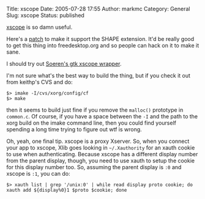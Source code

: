 Title: xscope
Date: 2005-07-28 17:55
Author: markmc
Category: General
Slug: xscope
Status: published

[xscope](http://www.keithp.com/cvs/xscope) is so damn useful.

Here's a
[patch](http://www.gnome.org/~markmc/code/xscope-support-shape-extension.patch)
to make it support the SHAPE extension. It'd be really good to get this
thing into freedesktop.org and so people can hack on it to make it sane.

I should try out [Soeren's gtk xscope
wrapper](http://mail.gnome.org/archives/gnome-hackers/2003-August/msg00026.html).

I'm not sure what's the best way to build the thing, but if you check it
out from keithp's CVS and do:

    $> imake -I/cvs/xorg/config/cf
    $> make

then it seems to build just fine if you remove the `malloc()` prototype
in `common.c`. Of course, if you have a space between the `-I` and the
path to the xorg build on the imake command line, then you could find
yourself spending a long time trying to figure out wtf is wrong.

Oh, yeah, one final tip. xscope is a proxy Xserver. So, when you connect
your app to xscope, Xlib goes looking in `~/.Xauthority` for an xauth
cookie to use when authenticating. Because xscope has a different
display number from the parent display, though, you need to use xauth to
setup the cookie for this display number too. So, assuming the parent
display is `:0` and xscope is `:1`, you can do:

    $> xauth list | grep '/unix:0' | while read display proto cookie; do xauth add ${display%0}1 $proto $cookie; done

</p>

